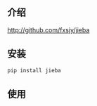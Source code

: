## 介绍

http://github.com/fxsjy/jieba



## 安装

```bash
pip install jieba
```



## 使用

```python
```

